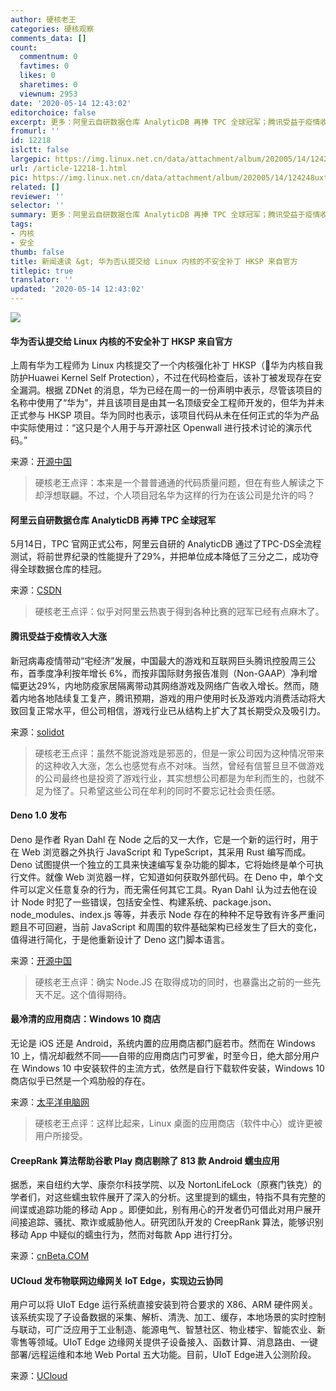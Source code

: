 ```yaml
---
author: 硬核老王
categories: 硬核观察
comments_data: []
count:
  commentnum: 0
  favtimes: 0
  likes: 0
  sharetimes: 0
  viewnum: 2953
date: '2020-05-14 12:43:02'
editorchoice: false
excerpt: 更多：阿里云自研数据仓库 AnalyticDB 再捧 TPC 全球冠军；腾讯受益于疫情收入大涨
fromurl: ''
id: 12218
islctt: false
largepic: https://img.linux.net.cn/data/attachment/album/202005/14/124248uxtkxbgy29bkuxkz.jpg
url: /article-12218-1.html
pic: https://img.linux.net.cn/data/attachment/album/202005/14/124248uxtkxbgy29bkuxkz.jpg.thumb.jpg
related: []
reviewer: ''
selector: ''
summary: 更多：阿里云自研数据仓库 AnalyticDB 再捧 TPC 全球冠军；腾讯受益于疫情收入大涨
tags:
- 内核
- 安全
thumb: false
title: 新闻速读 &gt; 华为否认提交给 Linux 内核的不安全补丁 HKSP 来自官方
titlepic: true
translator: ''
updated: '2020-05-14 12:43:02'
---
```


![](/data/attachment/album/202005/14/124248uxtkxbgy29bkuxkz.jpg)


#### 华为否认提交给 Linux 内核的不安全补丁 HKSP 来自官方


上周有华为工程师为 Linux 内核提交了一个内核强化补丁 HKSP（华为内核自我防护Huawei Kernel Self Protection），不过在代码检查后，该补丁被发现存在安全漏洞。根据 ZDNet 的消息，华为已经在周一的一份声明中表示，尽管该项目的名称中使用了“华为”，并且该项目是由其一名顶级安全工程师开发的，但华为并未正式参与 HKSP 项目。华为同时也表示，该项目代码从未在任何正式的华为产品中实际使用过：“这只是个人用于与开源社区 Openwall 进行技术讨论的演示代码。”


来源：[开源中国](https://www.oschina.net/news/115632/huawei-denies-involvement-in-buggy-linux-kernel-patch-proposal?tdsourcetag=s_pctim_aiomsg)



> 
> 硬核老王点评：本来是一个普普通通的代码质量问题，但在有些人解读之下却浮想联翩。不过，个人项目冠名华为这样的行为在该公司是允许的吗？
> 
> 
> 


#### 阿里云自研数据仓库 AnalyticDB 再捧 TPC 全球冠军


5月14日，TPC 官网正式公布，阿里云自研的 AnalyticDB 通过了TPC-DS全流程测试，将前世界纪录的性能提升了29%，并把单位成本降低了三分之二，成功夺得全球数据仓库的桂冠。


来源：[CSDN](https://mp.weixin.qq.com/s/rpZ8gbEw-Ak9_7Sc2eQShg)



> 
> 硬核老王点评：似乎对阿里云热衷于得到各种比赛的冠军已经有点麻木了。
> 
> 
> 


#### 腾讯受益于疫情收入大涨


新冠病毒疫情带动“宅经济”发展，中国最大的游戏和互联网巨头腾讯控股周三公布，首季度净利按年增长 6%，而按非国际财务报告准则（Non-GAAP）净利增幅更达29%，内地防疫家居隔离带动其网络游戏及网络广告收入增长。然而，随着内地各地陆续复工复产，腾讯预期，游戏的用户使用时长及游戏内消费活动将大致回复正常水平，但公司相信，游戏行业已从结构上扩大了其长期受众及吸引力。


来源：[solidot](https://www.solidot.org/story?sid=64354)



> 
> 硬核老王点评：虽然不能说游戏是邪恶的，但是一家公司因为这种情况带来的这种收入大涨，怎么也感觉有点不对味。当然，曾经有信誓旦旦不做游戏的公司最终也是投资了游戏行业，其实想想公司都是为牟利而生的，也就不足为怪了。只希望这些公司在牟利的同时不要忘记社会责任感。
> 
> 
> 


#### Deno 1.0 发布


Deno 是作者 Ryan Dahl 在 Node 之后的又一大作，它是一个新的运行时，用于在 Web 浏览器之外执行 JavaScript 和 TypeScript，其采用 Rust 编写而成。Deno 试图提供一个独立的工具来快速编写复杂功能的脚本，它将始终是单个可执行文件。就像 Web 浏览器一样，它知道如何获取外部代码。在 Deno 中，单个文件可以定义任意复杂的行为，而无需任何其它工具。Ryan Dahl 认为过去他在设计 Node 时犯了一些错误，包括安全性、构建系统、package.json、node\_modules、index.js 等等，并表示 Node 存在的种种不足导致有许多严重问题且不可回避，当前 JavaScript 和周围的软件基础架构已经发生了巨大的变化，值得进行简化，于是他重新设计了 Deno 这门脚本语言。


来源：[开源中国](https://www.oschina.net/news/115625/deno-1-0-released)



> 
> 硬核老王点评：确实 Node.JS 在取得成功的同时，也暴露出之前的一些先天不足。这个值得期待。
> 
> 
> 


#### 最冷清的应用商店：Windows 10 商店


无论是 iOS 还是 Android，系统内置的应用商店都门庭若市。然而在 Windows 10 上，情况却截然不同——自带的应用商店门可罗雀，时至今日，绝大部分用户在 Windows 10 中安装软件的主流方式，依然是自行下载软件安装，Windows 10 商店似乎已然是一个鸡肋般的存在。


来源：[太平洋电脑网](https://www.cnbeta.com/articles/tech/978733.htm)



> 
> 硬核老王点评：这样比起来，Linux 桌面的应用商店（软件中心）或许更被用户所接受。
> 
> 
> 


#### CreepRank 算法帮助谷歌 Play 商店剔除了 813 款 Android 蠕虫应用


据悉，来自纽约大学、康奈尔科技学院、以及 NortonLifeLock（原赛门铁克）的学者们，对这些蠕虫软件展开了深入的分析。这里提到的蠕虫，特指不具有完整的间谍或追踪功能的移动 App 。即便如此，别有用心的开发者仍可借此对用户展开间接追踪、骚扰、欺诈或威胁他人。研究团队开发的 CreepRank 算法，能够识别移动 App 中疑似的蠕虫行为，然而对每款 App 进行打分。


来源：[cnBeta.COM](https://www.cnbeta.com/articles/tech/978495.htm)


#### UCloud 发布物联网边缘网关 IoT Edge，实现边云协同


用户可以将 UIoT Edge 运行系统直接安装到符合要求的 X86、ARM 硬件网关。该系统实现了子设备数据的采集、解析、清洗、加工、缓存，本地场景的实时控制与联动，可广泛应用于工业制造、能源电气、智慧社区、物业楼宇、智能农业、新零售等领域。UIoT Edge 边缘网关提供子设备接入、函数计算、消息路由、一键部署/远程运维和本地 Web Portal 五大功能。目前，UIoT Edge进入公测阶段。


来源：[UCloud](https://mp.weixin.qq.com/s/B6JNQvkyOca25o1V6hIMHQ)